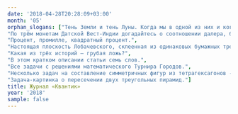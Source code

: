 ```yaml
---
date: '2018-04-28T20:28:09+03:00'
month: '05'
orphan_slogans: ["Тень Земли и тень Луны. Когда мы в одной из них и когда мы видим одну из них?",
"По трём монетам Датской Вест-Индии догадайтесь о соотношении далера, бита, цента и франка.",
"Процент, промилле, квадратный процент.",
"Настоящая плоскость Лобачевского, склеенная из одинаковых бумажных треугольников, где через любую точку, не лежащую на данной прямой, можно провести бесконечно много прямых, не пересекающих данную.",
"Какая из трёх историй – грубая ложь?",
"В этом кратком описании статьи семь слов.",
"Все задачи с решениями математического Турнира Городов.",
"Несколько задач на составление симметричных фигур из тетрагексагонов -- деталек, склеенных из четырёх одинаковых правильных шестиугольников.",
"Задача-картинка о пересечении двух треугольных пирамид."]
title: Журнал «Квантик»
year: '2018'
sample: false
---
```

